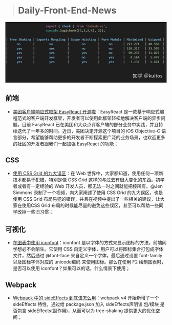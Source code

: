 
> # Daily-Front-End-News

[![cover][img]][link]

[img]: https://github.com/fengshangwuqi/Daily-Front-End-News/blob/master/history/2018/07/19/webpack-sideEffects.jpg "Webpack 中的 sideEffects 到底该怎么用"
[link]: https://zhuanlan.zhihu.com/p/40052192

## 前端

- [美团客户端响应式框架 EasyReact 开源啦](https://tech.meituan.com/react_programming_framework_easyreact_opensource.html)：EasyReact 是一款基于响应式编程范式的客户端开发框架，开发者可以使用此框架轻松地解决客户端的异步问题。目前 EasyReact 已在美团和大众点评客户端的部分业务中实践，并且持续迭代了一年多的时间。近日，美团决定开源这个项目的 iOS Objective-C 语言部分，希望能够帮助更多的开发者不断探索更广泛的业务场景，也欢迎更多的社区的开发者跟我们一起加强 EasyReact 的功能；

## CSS

- [使用 CSS Grid 的九大误区](https://zhuanlan.zhihu.com/p/40148221)：在 Web 世界中，大家都知道，使用任何一项新技术都易于犯错，特别是像 CSS Grid 这样的与过去有很大变化的东西。初学者或者有一定经验的 Web 开发人员，都无法一时之间就能把控所有。@Jen Simmons 录制了一个视频，向大家阐述了使用 CSS Grid 的九大误区，也是使用 CSS Grid 布局易犯的错误，并且在视频中提出了一些相关的建议，让大家在使用CSS Grid 布局的时候能尽量的避免这些误区，甚至可以帮助一些同学改掉一些旧习惯；

## 可视化

- [在图表中使用 iconfont](https://zhuanlan.zhihu.com/p/40076892)：iconfont 是以字体的方式来显示图标的方法，前端同学想必不会陌生。它使用 CSS 自定义字体，用户可以将图标集合打包成字体文件，然后通过 @font-face 来自定义一个字体，最后通过设置 font-family 以及图标字体对应的 unicode编码 来使用图标。那么在使用 F2 绘制图表时，是否可以使用 iconfont？如果可以的话，什么情景下使用；

## Webpack

- [Webpack 中的 sideEffects 到底该怎么用](https://zhuanlan.zhihu.com/p/40052192)：webpack v4 开始新增了一个 sideEffects 特性，通过给 package.json 加入 sideEffects声明该 包/模块 是否包含 sideEffects(副作用)，从而可以为 tree-shaking 提供更大的优化空间；